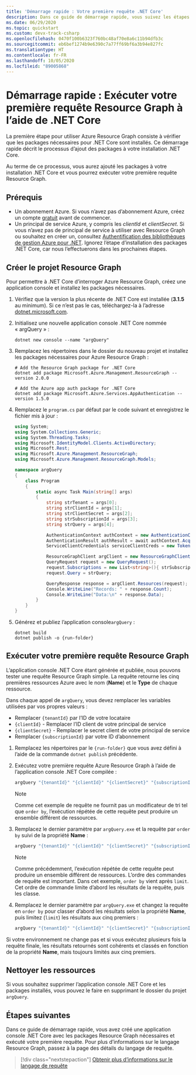 ```yaml
---
title: 'Démarrage rapide : Votre première requête .NET Core'
description: Dans ce guide de démarrage rapide, vous suivez les étapes pour activer les packages NuGet Resource Graph pour .NET Core et vous exécutez votre première requête.
ms.date: 06/29/2020
ms.topic: quickstart
ms.custom: devx-track-csharp
ms.openlocfilehash: 0470f100b6323f760bc48af70e8a6c11b94dfb3c
ms.sourcegitcommit: eb6bef1274b9e6390c7a77ff69bf6a3b94e827fc
ms.translationtype: HT
ms.contentlocale: fr-FR
ms.lasthandoff: 10/05/2020
ms.locfileid: "89005868"
---
```

# <a name="quickstart-run-your-first-resource-graph-query-using-net-core"></a>Démarrage rapide : Exécuter votre première requête Resource Graph à l’aide de .NET Core

La première étape pour utiliser Azure Resource Graph consiste à vérifier que les packages nécessaires pour .NET Core sont installés. Ce démarrage rapide décrit le processus d’ajout des packages à votre installation .NET Core.

Au terme de ce processus, vous aurez ajouté les packages à votre installation .NET Core et vous pourrez exécuter votre première requête Resource Graph.

## <a name="prerequisites"></a>Prérequis

- Un abonnement Azure. Si vous n’avez pas d’abonnement Azure, créez un compte [gratuit](https://azure.microsoft.com/free/) avant de commencer.
- Un principal de service Azure, y compris les _clientId_ et _clientSecret_. Si vous n’avez pas de principal de service à utiliser avec Resource Graph ou souhaitez en créer un, consultez [Authentification des bibliothèques de gestion Azure pour .NET](/dotnet/azure/sdk/authentication#mgmt-auth).
  Ignorez l’étape d’installation des packages .NET Core, car nous l’effectuerons dans les prochaines étapes.

## <a name="create-the-resource-graph-project"></a>Créer le projet Resource Graph

Pour permettre à .NET Core d’interroger Azure Resource Graph, créez une application console et installez les packages nécessaires.

1. Vérifiez que la version la plus récente de .NET Core est installée (**3.1.5** au minimum). Si ce n’est pas le cas, téléchargez-la à l’adresse [dotnet.microsoft.com](https://dotnet.microsoft.com/download/dotnet-core).

1. Initialisez une nouvelle application console .NET Core nommée « argQuery » :

   ```dotnetcli
   dotnet new console --name "argQuery"
   ```

1. Remplacez les répertoires dans le dossier du nouveau projet et installez les packages nécessaires pour Azure Resource Graph :

   ```dotnetcli
   # Add the Resource Graph package for .NET Core
   dotnet add package Microsoft.Azure.Management.ResourceGraph --version 2.0.0

   # Add the Azure app auth package for .NET Core
   dotnet add package Microsoft.Azure.Services.AppAuthentication --version 1.5.0
   ```

1. Remplacez le `program.cs` par défaut par le code suivant et enregistrez le fichier mis à jour :

   ```csharp
   using System;
   using System.Collections.Generic;
   using System.Threading.Tasks;
   using Microsoft.IdentityModel.Clients.ActiveDirectory;
   using Microsoft.Rest;
   using Microsoft.Azure.Management.ResourceGraph;
   using Microsoft.Azure.Management.ResourceGraph.Models;

   namespace argQuery
   {
       class Program
       {
           static async Task Main(string[] args)
           {
               string strTenant = args[0];
               string strClientId = args[1];
               string strClientSecret = args[2];
               string strSubscriptionId = args[3];
               string strQuery = args[4];

               AuthenticationContext authContext = new AuthenticationContext("https://login.microsoftonline.com/" + strTenant);
               AuthenticationResult authResult = await authContext.AcquireTokenAsync("https://management.core.windows.net", new ClientCredential(strClientId, strClientSecret));
               ServiceClientCredentials serviceClientCreds = new TokenCredentials(authResult.AccessToken);

               ResourceGraphClient argClient = new ResourceGraphClient(serviceClientCreds);
               QueryRequest request = new QueryRequest();
               request.Subscriptions = new List<string>(){ strSubscriptionId };
               request.Query = strQuery;

               QueryResponse response = argClient.Resources(request);
               Console.WriteLine("Records: " + response.Count);
               Console.WriteLine("Data:\n" + response.Data);
           }
       }
   }
   ```

1. Générez et publiez l’application console`argQuery` :

   ```dotnetcli
   dotnet build
   dotnet publish -o {run-folder}
   ```

## <a name="run-your-first-resource-graph-query"></a>Exécuter votre première requête Resource Graph

L’application console .NET Core étant générée et publiée, nous pouvons tester une requête Resource Graph simple. La requête retourne les cinq premières ressources Azure avec le nom (**Name**) et le **Type** de chaque ressource.

Dans chaque appel de `argQuery`, vous devez remplacer les variables utilisées par vos propres valeurs :

- Remplacer `{tenantId}` par l’ID de votre locataire
- `{clientId}` - Remplacer l’ID client de votre principal de service
- `{clientSecret}` - Remplacer le secret client de votre principal de service
- Remplacer `{subscriptionId}` par votre ID d’abonnement

1. Remplacez les répertoires par le `{run-folder}` que vous avez défini à l’aide de la commande `dotnet publish` précédente.

1. Exécutez votre première requête Azure Resource Graph à l’aide de l’application console .NET Core compilée :

   ```bash
   argQuery "{tenantId}" "{clientId}" "{clientSecret}" "{subscriptionId}" "Resources | project name, type | limit 5"
   ```

   > [!NOTE]
   > Comme cet exemple de requête ne fournit pas un modificateur de tri tel que `order by`, l’exécution répétée de cette requête peut produire un ensemble différent de ressources.

1. Remplacez le dernier paramètre par `argQuery.exe` et la requête par `order by` suivi de la propriété **Name** :

   ```bash
   argQuery "{tenantId}" "{clientId}" "{clientSecret}" "{subscriptionId}" "Resources | project name, type | limit 5 | order by name asc"
   ```

   > [!NOTE]
   > Comme précédemment, l’exécution répétée de cette requête peut produire un ensemble différent de ressources. L’ordre des commandes de requête est important. Dans cet exemple, `order by` vient après `limit`. Cet ordre de commande limite d’abord les résultats de la requête, puis les classe.

1. Remplacez le dernier paramètre par `argQuery.exe` et changez la requête en `order by` pour classer d’abord les résultats selon la propriété **Name**, puis limitez (`limit`) les résultats aux cinq premiers :

   ```bash
   argQuery "{tenantId}" "{clientId}" "{clientSecret}" "{subscriptionId}" "Resources | project name, type | order by name asc | limit 5"
   ```

Si votre environnement ne change pas et si vous exécutez plusieurs fois la requête finale, les résultats retournés sont cohérents et classés en fonction de la propriété **Name**, mais toujours limités aux cinq premiers.

## <a name="clean-up-resources"></a>Nettoyer les ressources

Si vous souhaitez supprimer l’application console .NET Core et les packages installés, vous pouvez le faire en supprimant le dossier du projet `argQuery`.

## <a name="next-steps"></a>Étapes suivantes

Dans ce guide de démarrage rapide, vous avez créé une application console .NET Core avec les packages Resource Graph nécessaires et exécuté votre première requête. Pour plus d’informations sur le langage Resource Graph, passez à la page des détails du langage de requête.

> [!div class="nextstepaction"]
> [Obtenir plus d’informations sur le langage de requête](./concepts/query-language.md)